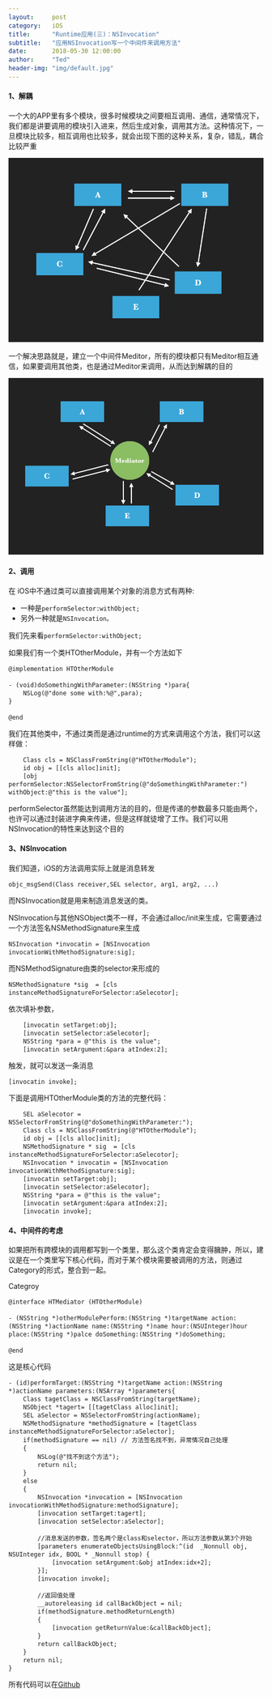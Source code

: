 ```yaml
---
layout:     post
category:   iOS
title:      "Runtime应用(三)：NSInvocation"
subtitle:   "应用NSInvocation写一个中间件来调用方法"
date:       2018-05-30 12:00:00
author:     "Ted"
header-img: "img/default.jpg"
---
```


#### 1、解耦

一个大的APP里有多个模块，很多时候模块之间要相互调用、通信，通常情况下，我们都是讲要调用的模块引入进来，然后生成对象，调用其方法。这种情况下，一旦模块比较多，相互调用也比较多，就会出现下图的这种关系，复杂，错乱，耦合比较严重

![img](/img/Simple_8/10.png)

一个解决思路就是，建立一个中间件Meditor，所有的模块都只有Meditor相互通信，如果要调用其他类，也是通过Meditor来调用，从而达到解耦的目的

![img](/img/Simple_8/11.png)

#### 2、调用

在 iOS中不通过类可以直接调用某个对象的消息方式有两种:

- 一种是`performSelector:withObject;`
- 另外一种就是`NSInvocation。`

我们先来看`performSelector:withObject;`

如果我们有一个类HTOtherModule，并有一个方法如下

```
@implementation HTOtherModule

- (void)doSomethingWithParameter:(NSString *)para{
    NSLog(@"done some with:%@",para);
}

@end
```

我们在其他类中，不通过类而是通过runtime的方式来调用这个方法，我们可以这样做：

```
    Class cls = NSClassFromString(@"HTOtherModule");
    id obj = [[cls alloc]init];
    [obj performSelector:NSSelectorFromString(@"doSomethingWithParameter:") withObject:@"this is the value"];
```

performSelector虽然能达到调用方法的目的，但是传递的参数最多只能由两个，也许可以通过封装进字典来传递，但是这样就徒增了工作。我们可以用NSInvocation的特性来达到这个目的

#### 3、NSInvocation

我们知道，iOS的方法调用实际上就是消息转发

```
objc_msgSend(Class receiver,SEL selector, arg1, arg2, ...)
```

而NSInvocation就是用来制造消息发送的类。

NSInvocation与其他NSObject类不一样，不会通过alloc/init来生成，它需要通过一个方法签名NSMethodSignature来生成

```
NSInvocation *invocatin = [NSInvocation invocationWithMethodSignature:sig];
```

而NSMethodSignature由类的selector来形成的

```
NSMethodSignature *sig  = [cls instanceMethodSignatureForSelector:aSelecotor];
```

依次填补参数，

```
    [invocatin setTarget:obj];
    [invocatin setSelector:aSelecotor];
    NSString *para = @"this is the value";
    [invocatin setArgument:&para atIndex:2];
```

触发，就可以发送一条消息

```
[invocatin invoke];
```

下面是调用HTOtherModule类的方法的完整代码：

```
    SEL aSelecotor = NSSelectorFromString(@"doSomethingWithParameter:");
    Class cls = NSClassFromString(@"HTOtherModule");
    id obj = [[cls alloc]init];
    NSMethodSignature * sig  = [cls instanceMethodSignatureForSelector:aSelecotor];
    NSInvocation * invocatin = [NSInvocation invocationWithMethodSignature:sig];
    [invocatin setTarget:obj];
    [invocatin setSelector:aSelecotor];
    NSString *para = @"this is the value";
    [invocatin setArgument:&para atIndex:2];
    [invocatin invoke];
```

#### 4、中间件的考虑

如果把所有跨模块的调用都写到一个类里，那么这个类肯定会变得臃肿，所以，建议是在一个类里写下核心代码，而对于某个模块需要被调用的方法，则通过Category的形式，整合到一起。

Categroy

```objc
@interface HTMediator (HTOtherModule)

- (NSString *)otherModulePerform:(NSString *)targetName action:(NSString *)actionName name:(NSString *)name hour:(NSUInteger)hour place:(NSString *)palce doSomething:(NSString *)doSomething;

@end
```

这是核心代码

```objc
- (id)performTarget:(NSString *)targetName action:(NSString *)actionName parameters:(NSArray *)parameters{
    Class tagetClass = NSClassFromString(targetName);
    NSObject *tagert= [[tagetClass alloc]init];
    SEL aSelector = NSSelectorFromString(actionName);
    NSMethodSignature *methodSignature = [tagetClass instanceMethodSignatureForSelector:aSelector];
    if(methodSignature == nil) // 方法签名找不到，异常情况自己处理
    {
        NSLog(@"找不到这个方法");
        return nil;
    }
    else
    {
        NSInvocation *invocation = [NSInvocation invocationWithMethodSignature:methodSignature];
        [invocation setTarget:tagert];
        [invocation setSelector:aSelector];
        
        //消息发送的参数，签名两个是class和selector，所以方法参数从第3个开始
        [parameters enumerateObjectsUsingBlock:^(id  _Nonnull obj, NSUInteger idx, BOOL * _Nonnull stop) {
            [invocation setArgument:&obj atIndex:idx+2];
        }];
        [invocation invoke];
        
        //返回值处理
        __autoreleasing id callBackObject = nil;
        if(methodSignature.methodReturnLength)
        {
            [invocation getReturnValue:&callBackObject];
        }
        return callBackObject;
    }
    return nil;
}
```

所有代码可以在[Github](https://github.com/helloted/iOS_Demo/tree/master/HTMediator)
